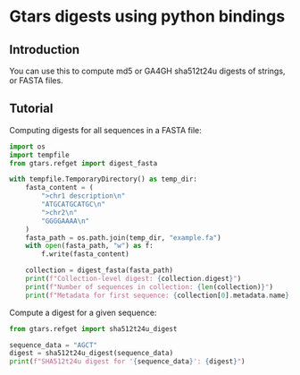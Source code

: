 # Gtars digests using python bindings

## Introduction

You can use this to compute md5 or GA4GH sha512t24u digests of strings, or FASTA files.

## Tutorial

Computing digests for all sequences in a FASTA file:


```python
import os
import tempfile
from gtars.refget import digest_fasta

with tempfile.TemporaryDirectory() as temp_dir:
    fasta_content = (
        ">chr1 description\n"
        "ATGCATGCATGC\n"
        ">chr2\n"
        "GGGGAAAA\n"
    )
    fasta_path = os.path.join(temp_dir, "example.fa")
    with open(fasta_path, "w") as f:
        f.write(fasta_content)

    collection = digest_fasta(fasta_path)
    print(f"Collection-level digest: {collection.digest}")
    print(f"Number of sequences in collection: {len(collection)}")
    print(f"Metadata for first sequence: {collection[0].metadata.name}, Length: {collection[0].metadata.length}")
```

Compute a digest for a given sequence:

```python
from gtars.refget import sha512t24u_digest

sequence_data = "AGCT"
digest = sha512t24u_digest(sequence_data)
print(f"SHA512t24u digest for '{sequence_data}': {digest}")

```